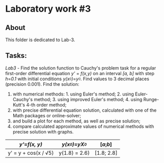 # Laboratory work #3

## About

This folder is dedicated to Lab-3.

## Tasks:
_Lab3_ - Find the solution function to Cauchy's problem task for a regular first-order differential equation
_y'_ = _f(x,y)_ on an interval _[a, b]_ with step _h_=_0.1_ with initial conditions _y(x<sub><sup>0</sub></sup>)_=_y<sub><sup>0</sub></sup>_.
Find values to 3 decimal places (precision 0.001).
Find the solution:

  1) with numerical methods:
    1. using Euler's method;
    2. using Euler-Cauchy's method;
    3. using improved Euler's method;
    4. using Runge-Kutt's 4-th order method;
  2) with precise differential equation solution, calculated with one of the Math packages or online-solver;
  3) and build a plot for each method, as well as precise solution;
  4) compare calculated approximate values of numerical methods with precise solution with graphs.

| _y'_=_f(x, y)_ | _y(x<sub><sup>0</sub></sup>)_=_yX<sub><sup>0</sub></sup>_ | [_a_;_b_] |
--- | --- | ---
| y' = y + cos(x / √5) | y(1.8) = 2.6) | [1.8; 2.8] |

